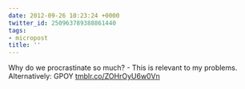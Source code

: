 ```yaml
---
date: 2012-09-26 10:23:24 +0000
twitter_id: 250963789388861440
tags:
- micropost
title: ''
---
```


Why do we procrastinate so much? - This is relevant to my problems. Alternatively: GPOY [tmblr.co/ZOHrOyU6w0Vn](http://tmblr.co/ZOHrOyU6w0Vn)
